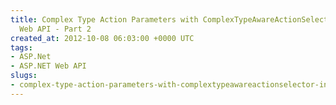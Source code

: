 ```yaml
---
title: Complex Type Action Parameters with ComplexTypeAwareActionSelector in ASP.NET
  Web API - Part 2
created_at: 2012-10-08 06:03:00 +0000 UTC
tags:
- ASP.Net
- ASP.NET Web API
slugs:
- complex-type-action-parameters-with-complextypeawareactionselector-in-asp-net-web-api-part-2
---
```

